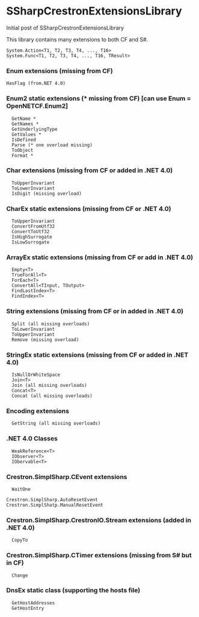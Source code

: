 # SSharpCrestronExtensionsLibrary
Initial post of SSharpCrestronExtensionsLibrary

This library contains many extensions to both CF and S#.

```
System.Action<T1, T2, T3, T4, ..., T16>
System.Func<T1, T2, T3, T4, ..., T16, TResult>
```

### Enum extensions (missing from CF)
```
HasFlag (from.NET 4.0)
```
### Enum2 static extensions (* missing from CF) [can use Enum = OpenNETCF.Enum2]
```
  GetName *
  GetNames *
  GetUnderlyingType
  GetValues *
  IsDefined
  Parse (* one overload missing)
  ToObject
  Format *
```
  
### Char extensions (missing from CF or added in .NET 4.0)
```
  ToUpperInvariant
  ToLowerInvariant
  IsDigit (missing overload)
```
  
### CharEx static extensions (missing from CF or .NET 4.0)
```
  ToUpperInvariant
  ConvertFromUtf32
  ConvertToUtf32
  IsHighSurrogate
  IsLowSurrogate
```
  
### ArrayEx static extensions (missing from CF or add in .NET 4.0)
```
  Empty<T>
  TrueForAll<T>
  ForEach<T>
  ConvertAll<TInput, TOutput>
  FindLastIndex<T>
  FindIndex<T>
```

### String extensions (missing from CF or in added in .NET 4.0)
```
  Split (all missing overloads)
  ToLowerInvariant
  ToUpperInvariant
  Remove (missing overload)
```

### StringEx static extensions (missing from CF or added in .NET 4.0)
```
  IsNullOrWhiteSpace
  Join<T>
  Join (all missing overloads)
  Concat<T>
  Concat (all missing overloads)
```
  
### Encoding extensions
```
  GetString (all missing overloads)
```

### .NET 4.0 Classes
```
  WeakReference<T>
  IObserver<T>
  IObervable<T>
```

### Crestron.SimplSharp.CEvent extensions
```
  WaitOne
```
```
Crestron.SimplSharp.AutoResetEvent
Crestron.SimplShatp.ManualResetEvent
```

### Crestron.SimplSharp.CrestronIO.Stream extensions (added in .NET 4.0)
```
  CopyTo
```

### Crestron.SimplSharp.CTimer extensions (missing from S# but in CF)
```
  Change
```

### DnsEx static class (supporting the hosts file)
```
  GetHostAddresses
  GetHostEntry
```
  



